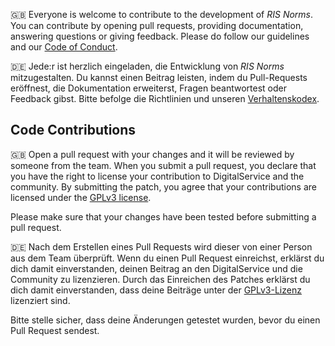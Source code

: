🇬🇧
Everyone is welcome to contribute to the development of _RIS Norms_. You can contribute by opening pull requests, providing documentation, answering questions or giving feedback. Please do follow our guidelines and our [Code of Conduct](CODE_OF_CONDUCT.md).

🇩🇪
Jede:r ist herzlich eingeladen, die Entwicklung von _RIS Norms_ mitzugestalten. Du kannst einen Beitrag leisten, indem du Pull-Requests eröffnest, die Dokumentation erweiterst, Fragen beantwortest oder Feedback gibst. Bitte befolge die Richtlinien und unseren [Verhaltenskodex](CODE_OF_CONDUCT.md#-vereinbarung-über-verhaltenskodex-für-mitwirkende).

## Code Contributions

🇬🇧
Open a pull request with your changes and it will be reviewed by someone from the team. When you submit a pull request, you declare that you have the right to license your contribution to DigitalService and the community. By submitting the patch, you agree that your contributions are licensed under the [GPLv3 license](./LICENSE).

Please make sure that your changes have been tested before submitting a pull request.

🇩🇪
Nach dem Erstellen eines Pull Requests wird dieser von einer Person aus dem Team überprüft. Wenn du einen Pull Request einreichst, erklärst du dich damit einverstanden, deinen Beitrag an den DigitalService und die Community zu lizenzieren. Durch das Einreichen des Patches erklärst du dich damit einverstanden, dass deine Beiträge unter der [GPLv3-Lizenz](./LICENSE) lizenziert sind.

Bitte stelle sicher, dass deine Änderungen getestet wurden, bevor du einen Pull Request sendest.
